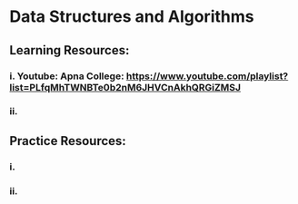 # Data Structures and Algorithms
## Learning Resources: 
### i. Youtube: Apna College: https://www.youtube.com/playlist?list=PLfqMhTWNBTe0b2nM6JHVCnAkhQRGiZMSJ
### ii. 

## Practice Resources:
### i. 
### ii.
